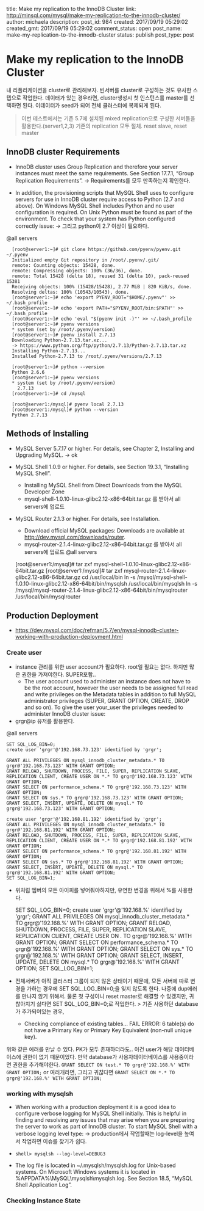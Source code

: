 title: Make my replication to the InnoDB Cluster
link: http://minsql.com/mysql/make-my-replication-to-the-innodb-cluster/
author: michaela
description: 
post_id: 984
created: 2017/09/19 05:29:02
created_gmt: 2017/09/19 05:29:02
comment_status: open
post_name: make-my-replication-to-the-innodb-cluster
status: publish
post_type: post

# Make my replication to the InnoDB Cluster

내 리플리케이션을 cluster로 관리해보자. 빈서버를 cluster로 구성하는 것도 유사한 스텝으로 작업한다. 데이터가 있는 경우라면, cluster생성시 첫 인스턴스를 master를 선택하면 된다. 이데이터가 seed가 되어 전체 클러스터에 복제되게 된다. 

> 이번 테스트에서는 기존 5.7에 설치된 mixed replication으로 구성한 서버들을 활용한다.(server1,2,3) 기존의 replication 모두 절체. reset slave, reset master 

## InnoDB cluster Requirements

  * InnoDB cluster uses Group Replication and therefore your server instances must meet the same requirements. See Section 17.7.1, “Group Replication Requirements”. -> Requirements를 모두 만족하는지 확인한다.

  * In addition, the provisioning scripts that MySQL Shell uses to configure servers for use in InnoDB cluster require access to Python (2.7 and above). On Windows MySQL Shell includes Python and no user configuration is required. On Unix Python must be found as part of the environment. To check that your system has Python configured correctly issue: -> 그리고 python이 2.7 이상이 필요하다.

@all servers 
    
    
      [root@server1:~]# git clone https://github.com/pyenv/pyenv.git ~/.pyenv
      Initialized empty Git repository in /root/.pyenv/.git/
      remote: Counting objects: 15428, done.
      remote: Compressing objects: 100% (36/36), done.
      remote: Total 15428 (delta 18), reused 31 (delta 10), pack-reused 15381
      Receiving objects: 100% (15428/15428), 2.77 MiB | 820 KiB/s, done.
      Resolving deltas: 100% (10543/10543), done.
      [root@server1:~]# echo 'export PYENV_ROOT="$HOME/.pyenv"' >> ~/.bash_profile
      [root@server1:~]# echo 'export PATH="$PYENV_ROOT/bin:$PATH"' >> ~/.bash_profile
      [root@server1:~]# echo 'eval "$(pyenv init -)"' >> ~/.bash_profile
      [root@server1:~]# pyenv versions
      * system (set by /root/.pyenv/version)
      [root@server1:~]# pyenv install 2.7.13
      Downloading Python-2.7.13.tar.xz...
      -> https://www.python.org/ftp/python/2.7.13/Python-2.7.13.tar.xz
      Installing Python-2.7.13...
      Installed Python-2.7.13 to /root/.pyenv/versions/2.7.13
    
      [root@server1:~]# python --version
      Python 2.6.6
      [root@server1:~]# pyenv versions
      * system (set by /root/.pyenv/version)
        2.7.13
      [root@server1:~]# cd /mysql
    
      [root@server1:/mysql]# pyenv local 2.7.13
      [root@server1:/mysql]# python --version
      Python 2.7.13
    

## Methods of Installing

  * MySQL Server 5.7.17 or higher. For details, see Chapter 2, Installing and Upgrading MySQL. -> ok

  * MySQL Shell 1.0.9 or higher. For details, see Section 19.3.1, “Installing MySQL Shell”. 
    * Installing MySQL Shell from Direct Downloads from the MySQL Developer Zone
    * mysql-shell-1.0.10-linux-glibc2.12-x86-64bit.tar.gz 를 받아서 all servers에 업로드
  * MySQL Router 2.1.3 or higher. For details, see Installation. 
    * Download official MySQL packages: Downloads are available at http://dev.mysql.com/downloads/router.
    * mysql-router-2.1.4-linux-glibc2.12-x86-64bit.tar.gz 를 받아서 all servers에 업로드
@all servers 
    
    
    [root@server1:/mysql]# tar zxf mysql-shell-1.0.10-linux-glibc2.12-x86-64bit.tar.gz
    [root@server1:/mysql]# tar zxf mysql-router-2.1.4-linux-glibc2.12-x86-64bit.tar.gz
    cd /usr/local/bin
    ln -s  /mysql/mysql-shell-1.0.10-linux-glibc2.12-x86-64bit/bin/mysqlsh /usr/local/bin/mysqlsh
    ln -s  /mysql/mysql-router-2.1.4-linux-glibc2.12-x86-64bit/bin/mysqlrouter /usr/local/bin/mysqlrouter
    

## Production Deployment

  * https://dev.mysql.com/doc/refman/5.7/en/mysql-innodb-cluster-working-with-production-deployment.html

### Create user

  * instance 관리를 위한 user account가 필요하다. root일 필요는 없다. 하지만 많은 권한을 가져야한다. SUPER포함.. 
    * The user account used to administer an instance does not have to be the root account, however the user needs to be assigned full read and write privileges on the Metadata tables in addition to full MySQL administrator privileges (SUPER, GRANT OPTION, CREATE, DROP and so on). To give the user your_user the privileges needed to administer InnoDB cluster issue:
  * grgr@ip 유저를 활용한다.

@all servers 
    
    
    SET SQL_LOG_BIN=0;
    create user 'grgr'@'192.168.73.123' identified by 'grgr';
    
    GRANT ALL PRIVILEGES ON mysql_innodb_cluster_metadata.* TO grgr@'192.168.73.123' WITH GRANT OPTION;
    GRANT RELOAD, SHUTDOWN, PROCESS, FILE, SUPER, REPLICATION SLAVE, REPLICATION CLIENT, CREATE USER ON *.* TO grgr@'192.168.73.123' WITH GRANT OPTION;
    GRANT SELECT ON performance_schema.* TO grgr@'192.168.73.123' WITH GRANT OPTION;
    GRANT SELECT ON sys.* TO grgr@'192.168.73.123' WITH GRANT OPTION;
    GRANT SELECT, INSERT, UPDATE, DELETE ON mysql.* TO grgr@'192.168.73.123' WITH GRANT OPTION;
    
    create user 'grgr'@'192.168.81.192' identified by 'grgr';
    GRANT ALL PRIVILEGES ON mysql_innodb_cluster_metadata.* TO grgr@'192.168.81.192' WITH GRANT OPTION;
    GRANT RELOAD, SHUTDOWN, PROCESS, FILE, SUPER, REPLICATION SLAVE, REPLICATION CLIENT, CREATE USER ON *.* TO grgr@'192.168.81.192' WITH GRANT OPTION;
    GRANT SELECT ON performance_schema.* TO grgr@'192.168.81.192' WITH GRANT OPTION;
    GRANT SELECT ON sys.* TO grgr@'192.168.81.192' WITH GRANT OPTION;
    GRANT SELECT, INSERT, UPDATE, DELETE ON mysql.* TO grgr@'192.168.81.192' WITH GRANT OPTION;
    SET SQL_LOG_BIN=1;
    

  * 위처럼 멤버의 모든 아이피를 넣어줘야하지만, 유연한 변경을 위해서 %를 사용한다.
    
    
    SET SQL_LOG_BIN=0;
    create user 'grgr'@'192.168.%' identified by 'grgr';
    GRANT ALL PRIVILEGES ON mysql_innodb_cluster_metadata.* TO grgr@'192.168.%' WITH GRANT OPTION;
    GRANT RELOAD, SHUTDOWN, PROCESS, FILE, SUPER, REPLICATION SLAVE, REPLICATION CLIENT, CREATE USER ON *.* TO grgr@'192.168.%' WITH GRANT OPTION;
    GRANT SELECT ON performance_schema.* TO grgr@'192.168.%' WITH GRANT OPTION;
    GRANT SELECT ON sys.* TO grgr@'192.168.%' WITH GRANT OPTION;
    GRANT SELECT, INSERT, UPDATE, DELETE ON mysql.* TO grgr@'192.168.%' WITH GRANT OPTION;
    SET SQL_LOG_BIN=1;
    

  * 전체서버가 아직 클러스터 그룹이 되지 않은 상태이기 때문에, 모든 서버에 따로 변경을 가하는 경우에 SET SQL_LOG_BIN=0;을 잊지 않도록 한다. 나중에 dup에러를 만나지 않기 위해서. 물론 첫 구성이니 reset master로 해결할 수 있겠지만, 귀찮아지기 싫다면 SET SQL_LOG_BIN=0;로 작업한다. > 기존 사용하던 database가 추가되어있는 경우,
    
    
    * Checking compliance of existing tables... FAIL
    ERROR: 6 table(s) do not have a Primary Key or Primary Key Equivalent (non-null unique key).
    

위와 같은 에러를 만날 수 있다. PK가 모두 존재하더라도.. 이건 user가 해당 데이터베이스에 권한이 없기 때문이었다. 만약 database가 사용자데이터베이스를 사용중이라면 권한을 추가해야한다. `GRANT SELECT ON test.* TO grgr@'192.168.%' WITH GRANT OPTION;` or 여러개라면, 그리고 귀찮다면 `GRANT SELECT ON *.* TO grgr@'192.168.%' WITH GRANT OPTION;`

### working with mysqlsh

  * When working with a production deployment it is a good idea to configure verbose logging for MySQL Shell initially. This is helpful in finding and resolving any issues that may arise when you are preparing the server to work as part of InnoDB cluster. To start MySQL Shell with a verbose logging level type: -> production에서 작업할때는 log-level을 높여서 작업하면 이슈를 찾기가 쉽다.

  * `shell> mysqlsh --log-level=DEBUG3`

  * The log file is located in ~/.mysqlsh/mysqlsh.log for Unix-based systems. On Microsoft Windows systems it is located in %APPDATA%\MySQL\mysqlsh\mysqlsh.log. See Section 18.5, “MySQL Shell Application Log”.

### Checking Instance State